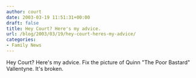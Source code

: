 ```yaml
---
author: court
date: 2003-03-19 11:51:31+00:00
draft: false
title: Hey Court? Here's my advice.
url: /blog/2003/03/19/hey-court-heres-my-advice/
categories:
- Family News
---
```


Hey Court? Here's my advice. Fix the picture of Quinn "The Poor Bastard" Vallentyne. It's broken.

